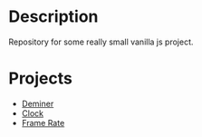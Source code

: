 # Description

Repository for some really small vanilla js project.

# Projects

* [Deminer](./demineur/README.md)
* [Clock](./clock//README.md)
* [Frame Rate](./frame_rate//README.md)